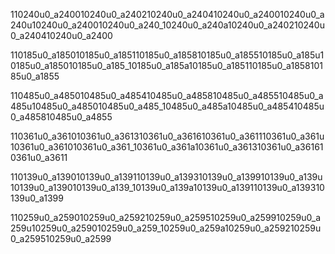 110240u0_a240010240u0_a240210240u0_a240410240u0_a240010240u0_a240u10240u0_a240010240u0_a240_10240u0_a240a10240u0_a240210240u0_a240410240u0_a2400

110185u0_a185010185u0_a185110185u0_a185810185u0_a185510185u0_a185u10185u0_a185010185u0_a185_10185u0_a185a10185u0_a185110185u0_a185810185u0_a1855


110485u0_a485010485u0_a485410485u0_a485810485u0_a485510485u0_a485u10485u0_a485010485u0_a485_10485u0_a485a10485u0_a485410485u0_a485810485u0_a4855


110361u0_a361010361u0_a361310361u0_a361610361u0_a361110361u0_a361u10361u0_a361010361u0_a361_10361u0_a361a10361u0_a361310361u0_a361610361u0_a3611

110139u0_a139010139u0_a139110139u0_a139310139u0_a139910139u0_a139u10139u0_a139010139u0_a139_10139u0_a139a10139u0_a139110139u0_a139310139u0_a1399

110259u0_a259010259u0_a259210259u0_a259510259u0_a259910259u0_a259u10259u0_a259010259u0_a259_10259u0_a259a10259u0_a259210259u0_a259510259u0_a2599

















